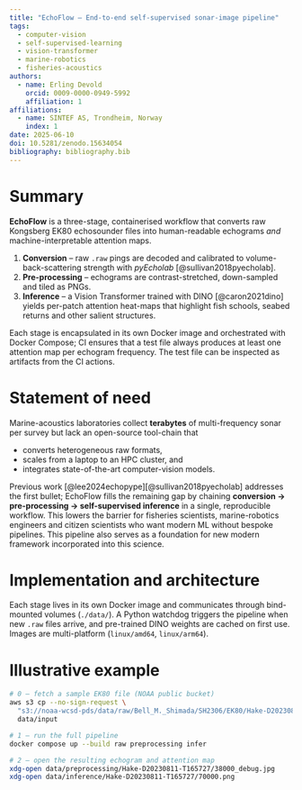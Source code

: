 ```yaml
---
title: "EchoFlow – End-to-end self-supervised sonar-image pipeline"
tags:
  - computer-vision
  - self-supervised-learning
  - vision-transformer
  - marine-robotics
  - fisheries-acoustics
authors:
  - name: Erling Devold
    orcid: 0009-0000-0949-5992
    affiliation: 1
affiliations:
  - name: SINTEF AS, Trondheim, Norway
    index: 1
date: 2025-06-10
doi: 10.5281/zenodo.15634054
bibliography: bibliography.bib
---
```


# Summary

**EchoFlow** is a three-stage, containerised workflow that converts raw Kongsberg EK80 echosounder files into human-readable echograms *and* machine-interpretable attention maps.

1. **Conversion** – raw `.raw` pings are decoded and calibrated to volume-back-scattering strength with *pyEcholab* [@sullivan2018pyecholab].  
2. **Pre-processing** – echograms are contrast-stretched, down-sampled and tiled as PNGs.  
3. **Inference** – a Vision Transformer trained with DINO [@caron2021dino] yields per-patch attention heat-maps that highlight fish schools, seabed returns and other salient structures.

Each stage is encapsulated in its own Docker image and orchestrated with Docker Compose; CI ensures that a test file always produces at least one attention map per echogram frequency. The test file can be inspected as artifacts from the CI actions.

# Statement of need

Marine-acoustics laboratories collect **terabytes** of multi-frequency sonar per survey but lack an open-source tool-chain that

* converts heterogeneous raw formats,  
* scales from a laptop to an HPC cluster, and  
* integrates state-of-the-art computer-vision models.

Previous work [@lee2024echopype][@sullivan2018pyecholab] addresses the first bullet; EchoFlow fills the remaining gap by chaining **conversion → pre-processing → self-supervised inference** in a single, reproducible workflow. This lowers the barrier for fisheries scientists, marine-robotics engineers and citizen scientists who want modern ML without bespoke pipelines. This pipeline also serves as a foundation for new modern framework incorporated into this science.

# Implementation and architecture

Each stage lives in its own Docker image and communicates through bind-mounted volumes (`./data/`). A Python watchdog triggers the pipeline when new `.raw` files arrive, and pre-trained DINO weights are cached on first use. Images are multi-platform (`linux/amd64`, `linux/arm64`).

# Illustrative example

```bash
# 0 – fetch a sample EK80 file (NOAA public bucket)
aws s3 cp --no-sign-request \
  "s3://noaa-wcsd-pds/data/raw/Bell_M._Shimada/SH2306/EK80/Hake-D20230811-T165727.raw" \
  data/input

# 1 – run the full pipeline
docker compose up --build raw preprocessing infer

# 2 – open the resulting echogram and attention map
xdg-open data/preprocessing/Hake-D20230811-T165727/38000_debug.jpg
xdg-open data/inference/Hake-D20230811-T165727/70000.png
```
